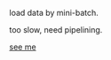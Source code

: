 load data by mini-batch.

too slow, need pipelining.

[see me](../interfere_single_speaker/README.md)